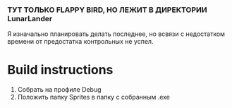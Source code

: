 ### ТУТ ТОЛЬКО FLAPPY BIRD, НО ЛЕЖИТ В ДИРЕКТОРИИ LunarLander
Я изначально планировать делать последнее, но всвязи с недостатком времени от предостатка контрольных не успел.
# Build instructions
1. Собрать на профиле Debug
2. Положить папку Sprites в папку с собранным .exe
